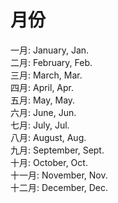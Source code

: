 # 月份

一月:   January, Jan.  
二月:   February, Feb.  
三月:   March, Mar.  
四月:   April, Apr.  
五月:   May, May.  
六月:   June, Jun.  
七月:   July, Jul.  
八月:   August, Aug.  
九月:   September, Sept.  
十月:   October, Oct.  
十一月: November, Nov.  
十二月: December, Dec. 
